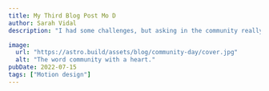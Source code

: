 ```yaml
---
title: My Third Blog Post Mo D
author: Sarah Vidal
description: "I had some challenges, but asking in the community really helped!"

image:
  url: "https://astro.build/assets/blog/community-day/cover.jpg"
  alt: "The word community with a heart."
pubDate: 2022-07-15
tags: ["Motion design"]
---
```





